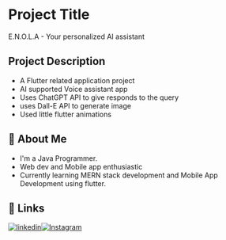 
# Project Title
E.N.O.L.A - Your personalized AI assistant


## Project Description
* A Flutter related application project
* AI supported Voice assistant app
* Uses ChatGPT API to give responds to the query
* uses Dall-E API to generate image
* Used little flutter animations



## 🚀 About Me
* I'm a Java Programmer.
* Web dev and Mobile app enthusiastic 
* Currently learning MERN stack development and Mobile App Development using flutter.
## 🔗 Links
[![linkedin](https://img.shields.io/badge/linkedin-0A66C2?style=for-the-badge&logo=linkedin&logoColor=white)](https://www.linkedin.com/in/karthick-kumar-sm)[![Instagram](https://img.shields.io/badge/Instagram-%23E4405F?style=for-the-badge&logo=Instagram&logoColor=white)](https://instagram.com/sm_karthick)
